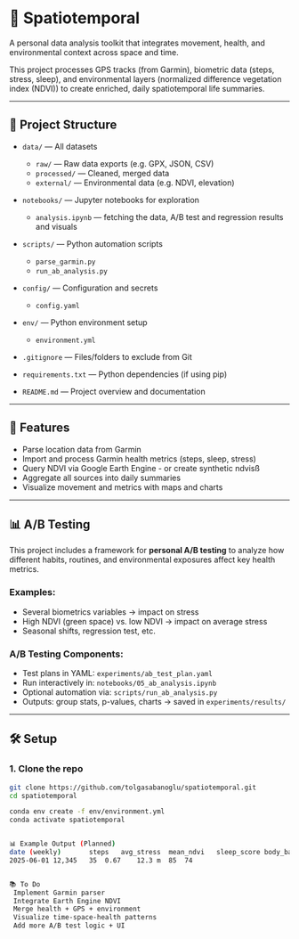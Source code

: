 # 🧭 Spatiotemporal

A personal data analysis toolkit that integrates movement, health, and environmental context across space and time.

This project processes GPS tracks (from Garmin), biometric data (steps, stress, sleep), and environmental layers (normalized difference vegetation index (NDVI)) to create enriched, daily spatiotemporal life summaries.

---

## 📁 Project Structure

- `data/` — All datasets  
  - `raw/` — Raw data exports (e.g. GPX, JSON, CSV)  
  - `processed/` — Cleaned, merged data  
  - `external/` — Environmental data (e.g. NDVI, elevation)

- `notebooks/` — Jupyter notebooks for exploration  
  - `analysis.ipynb` — fetching the data, A/B test and regression results and visuals


- `scripts/` — Python automation scripts  
  - `parse_garmin.py`   
  - `run_ab_analysis.py`

- `config/` — Configuration and secrets  
  - `config.yaml`

- `env/` — Python environment setup  
  - `environment.yml`

- `.gitignore` — Files/folders to exclude from Git  
- `requirements.txt` — Python dependencies (if using pip)  
- `README.md` — Project overview and documentation



---

## 🚀 Features

- Parse location data from Garmin
- Import and process Garmin health metrics (steps, sleep, stress)
- Query NDVI via Google Earth Engine - or create synthetic ndvisß
- Aggregate all sources into daily summaries
- Visualize movement and metrics with maps and charts

---

## 📊 A/B Testing

This project includes a framework for **personal A/B testing** to analyze how different habits, routines, and environmental exposures affect key health metrics.

### Examples:
- Several biometrics variables → impact on stress
- High NDVI (green space) vs. low NDVI → impact on average stress
- Seasonal shifts, regression test, etc.

### A/B Testing Components:
- Test plans in YAML: `experiments/ab_test_plan.yaml`
- Run interactively in: `notebooks/05_ab_analysis.ipynb`
- Optional automation via: `scripts/run_ab_analysis.py`
- Outputs: group stats, p-values, charts → saved in `experiments/results/`

---

## 🛠️ Setup

### 1. Clone the repo

```bash
git clone https://github.com/tolgasabanoglu/spatiotemporal.git
cd spatiotemporal

conda env create -f env/environment.yml
conda activate spatiotemporal


📊 Example Output (Planned)
date (weekly)		steps	avg_stress	mean_ndvi	sleep_score	body_battery
2025-06-01 12,345	35	0.67	12.3 m	85	74


📚 To Do
 Implement Garmin parser
 Integrate Earth Engine NDVI
 Merge health + GPS + environment
 Visualize time-space-health patterns
 Add more A/B test logic + UI
